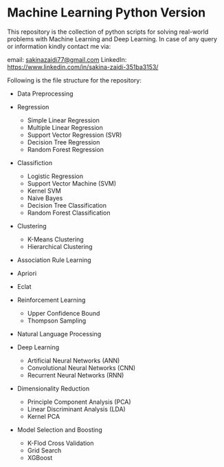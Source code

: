 # Machine Learning Python Version
This repository is the collection of python scripts for solving real-world problems with Machine Learning and Deep Learning. In case of any query or information kindly contact me via:

email: sakinazaidi77@gmail.com
LinkedIn: https://www.linkedin.com/in/sakina-zaidi-351ba3153/

Following is the file structure for the repository:

* Data Preprocessing

* Regression
  * Simple Linear Regression
  * Multiple Linear Regression
  * Support Vector Regression (SVR)
  * Decision Tree Regression
  * Random Forest Regression

* Classifiction
  * Logistic Regression
  * Support Vector Machine (SVM)
  * Kernel SVM
  * Naive Bayes
  * Decision Tree Classification
  * Random Forest Classification

* Clustering
  * K-Means Clustering
  * Hierarchical Clustering

*  Association Rule Learning
  * Apriori
  * Eclat

* Reinforcement Learning
  * Upper Confidence Bound
  * Thompson Sampling

* Natural Language Processing

* Deep Learning
  * Artificial Neural Networks (ANN)
  * Convolutional Neural Networks (CNN)
  * Recurrent Neural Networks (RNN)

* Dimensionality Reduction
  * Principle Component Analysis (PCA)
  * Linear Discriminant Analysis (LDA)
  * Kernel PCA

* Model Selection and Boosting
  * K-Flod Cross Validation
  * Grid Search
  * XGBoost
